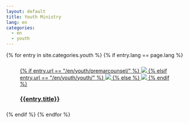 ```yaml
---
layout: default
title: Youth Ministry
lang: en
categories:
  - en 
  - youth
---
```

<div class="container">
<div  style="margin: auto">
{% for entry in site.categories.youth %}
  {% if entry.lang == page.lang %}
   <div class="col-lg-3 col-lg-push-2 col-md-4 col-md-push-3 col-sm-5 col-sm-push-3 md-offset">
      <div style="margin:1em">
        <div class="white_frame">
          <div style="margin : 5%">
            <a href="{{site.baseurl}}{{entry.url}}" class="thumbnail">
			  {% if entry.url == "/en/youth/premarcounsel/" %}
              <img src="{{site.baseurl}}/images/Premarital.jpg" class="img-responsive">
              {% elsif entry.url == "/en/youth/youth/" %}
              <img src="{{site.baseurl}}/images/Youth_ministry_2.jpg" class="img-responsive">
              {% else %}
              <img src="{{site.baseurl}}/images/mainLeft.jpg" class="img-responsive">
              {% endif %}
              <div class="caption">
                <h3 class="text-center">{{entry.title}}</h3>
              </div>
            </a>
          </div>
        </div>
      </div>
    </div>
  {% endif %}
{% endfor %}
</div>
</div>
